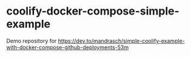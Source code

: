 # coolify-docker-compose-simple-example

Demo repository for https://dev.to/mandrasch/simple-coolify-example-with-docker-compose-github-deployments-53m
